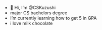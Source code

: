 - 👋 Hi, I’m @CSKuzushi
- major CS bachelors degree
- I’m currently learning how to get 5 in GPA
- i love milk chocolate
  

<!---
CSKuzushi/CSKuzushi is a ✨ special ✨ repository because its `README.md` (this file) appears on your GitHub profile.
You can click the Preview link to take a look at your changes.
--->
